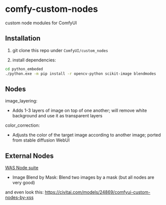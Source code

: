 
# comfy-custom-nodes

custom node modules for ComfyUI

## Installation

1. git clone this repo under `ComfyUI/custom_nodes`

2. install dependencies:

```bash
cd python_embeded
./python.exe -m pip install -r opencv-python scikit-image blendmodes
```

## Nodes

image_layering:
- Adds 1-3 layers of image on top of one another; will remove white background and use it as transparent layers

color_correction:
- Adjusts the color of the target image according to another image; ported from stable diffusion WebUI



## External Nodes

[WAS Node suite](https://civitai.com/models/20793/was-node-suites-comfyui) 
- Image Blend by Mask: Blend two images by a mask (but all nodes are very good)

and even look this: https://civitai.com/models/24869/comfyui-custom-nodes-by-xss